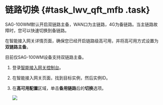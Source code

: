 # 链路切换 {#task_lwv_qft_mfb .task}

SAG-100WM默认开启双链路主备，WAN口为主链路，4G为备链路。当主链路故障时，您可以快速切换到备链路。

在智能接入网关详情页面，确保您已经开启链路级高可用，并将高可用方式设置为**双链路主备**。

目前仅SAG-100WM设备支持双链路主备。

1.  登录[智能接入网关控制台](https://smartag.console.aliyun.com)。 
2.  在智能接入网关页面，找到目标实例，然后实例ID。 
3.  在**高可用配置**区域，单击**备用链路**后的**切换**选项。 

    ![](http://static-aliyun-doc.oss-cn-hangzhou.aliyuncs.com/assets/img/23937/154755101514030_zh-CN.png)


